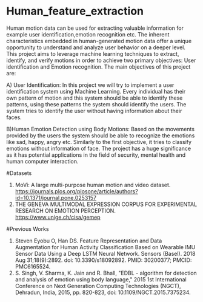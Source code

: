 # Human_feature_extraction
Human motion data can be used for extracting valuable information for example user identification,emotion recognition etc. The inherent characteristics embedded in human-generated motion data offer a unique opportunity to understand and analyze user behavior on a deeper level. This project aims to leverage machine learning techniques to extract, identify, and verify motions in order to achieve two primary objectives: User identification and Emotion recognition. The main objectives of this project are: 

A) User Identification: In this project we will try to implement a user identification system using Machine Learning. Every individual has their own pattern of motion and this system should be able to identify these patterns, using these patterns the system should identify the users. The system tries to identify the user without having information about their faces. 

B)Human Emotion Detection using Body Motions: Based on the movements provided by the users the system should be able to recognize the emotions like sad, happy, angry etc. Similarly to the first objective, it tries to classify emotions without information of face. The project has a huge significance as it has potential applications in the field of security, mental health and human computer interaction.


#Datasets
1) MoVi: A large multi-purpose human motion and video dataset. https://journals.plos.org/plosone/article/authors?id=10.1371/journal.pone.0253157
2) THE GENEVA MULTIMODAL EXPRESSION CORPUS FOR EXPERIMENTAL RESEARCH ON EMOTION PERCEPTION. https://www.unige.ch/cisa/gemep

#Previous Works 
1) Steven Eyobu O, Han DS. Feature Representation and Data Augmentation for Human Activity Classification Based on Wearable IMU Sensor Data Using a Deep LSTM Neural Network. Sensors (Basel). 2018 Aug 31;18(9):2892. doi: 10.3390/s18092892. PMID: 30200377; PMCID: PMC6165524.
2) S. Singh, V. Sharma, K. Jain and R. Bhall, "EDBL - algorithm for detection and analysis of emotion using body language," 2015 1st International Conference on Next Generation Computing Technologies (NGCT), Dehradun, India, 2015, pp. 820-823, doi: 10.1109/NGCT.2015.7375234.


